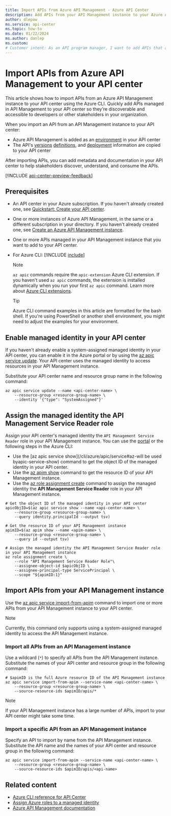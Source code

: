 ```yaml
---
title: Import APIs from Azure API Management - Azure API Center
description: Add APIs from your API Management instance to your Azure API Center inventory.
author: dlepow
ms.service: api-center
ms.topic: how-to
ms.date: 01/22/2024
ms.author: danlep 
ms.custom: 
# Customer intent: As an API program manager, I want to add APIs that are managed in my Azure API Management instance to my API center.
---
```


# Import APIs from Azure API Management to your API center

This article shows how to import APIs from an Azure API Management instance to your API center using the Azure CLI. Quickly add APIs managed in API Management to your API center so they're discoverable and accessible to developers or other stakeholders in your organization.

When you import an API from an API Management instance to your API center:

* Azure API Management is added as an [environment](key-concepts.md#environment) in your API center
* The API's [versions](key-concepts.md#api-version) [definitions](key-concepts.md#api-definition), and [deployment](key-concepts.md#deployment) information are copied to your API center

After importing APIs, you can add metadata and documentation in your API center to help stakeholders discover, understand, and consume the APIs.

[!INCLUDE [api-center-preview-feedback](includes/api-center-preview-feedback.md)]

## Prerequisites

* An API center in your Azure subscription. If you haven't already created one, see [Quickstart: Create your API center](set-up-api-center.md).

* One or more instances of Azure API Management, in the same or a different subscription in your directory. If you haven't already created one, see [Create an Azure API Management instance](../api-management/get-started-create-service-instance.md).

* One or more APIs managed in your API Management instance that you want to add to your API center. 

* For Azure CLI:
    [!INCLUDE [include](~/articles/reusable-content/azure-cli/azure-cli-prepare-your-environment-no-header.md)]

    > [!NOTE]
    > `az apic` commands require the `apic-extension` Azure CLI extension. If you haven't used `az apic` commands, the extension is installed dynamically when you run your first `az apic` command. Learn more about [Azure CLI extensions](/cli/azure/azure-cli-extensions-overview).

    > [!TIP]
    > Azure CLI command examples in this article are formatted for the bash shell. If you're using PowerShell or another shell environment, you might need to adjust the examples for your environment.


## Enable managed identity in your API center

If you haven't already enable a system-assigned managed identity in your API center, you can enable it in the Azure portal or by using the [az apic service update](/cli/azure/apic/service#az-apic-service-update). Your API center uses the managed identity to access resources in your API Management instance.

Substitute your API center name and resource group name in the following command:

```azurecli 
az apic service update --name <api-center-name> \
    --resource-group <resource-group-name> \
    --identity '{"type": "SystemAssigned"}'
```

## Assign the managed identity the API Management Service Reader role

Assign your API center's managed identity the `API Management Service Reader` role in your API Management instance. You can use the [portal](../role-based-access-control/role-assignments-portal-managed-identity.md) or the following steps in the Azure CLI:

* Use the [az apic service show](/cli/azure/apic/service#az-will be used byapic-service-show) command to get the object ID of the managed identity in your API center.
* Use the [az apim show](/cli/azure/apim#az-apim-show) command to get the resource ID of your API Management instance. 
* Use the [az role assignment create](/cli/azure/role/assignment#az-role-assignment-create) command to assign the managed identity the **API Management Service Reader** role in your API Management instance.

```azurecli
# Get the object ID of the managed identity in your API center
apicObjID=$(az apic service show --name <api-center-name> \
    --resource-group <resource-group-name> \
    --query identity.principalId --output tsv)

# Get the resource ID of your API Management instance
apimID=$(az apim show --name <apim-name> \
    --resource-group <resource-group-name> \
    --query id --output tsv)

# Assign the managed identity the API Management Service Reader role in your API Management instance
az role assignment create \
    --role "API Management Service Reader Role"\
    --assignee-object-id $apicObjID \
    --assignee-principal-type ServicePrincipal \
    --scope "${apimID:1}" 
```

## Import APIs from your API Management instance

Use the [az apic service import-from-apim](/cli/azure/apic/service#az-apic-service-import-from-apim) command to import one or more APIs from your API Management instance to your API center. 

> [!NOTE]
> Currently, this command only supports using a system-assigned managed identity to access the API Management instance. 

<!-- When user-assigned identity/ies supported, 
import command will pick system-assigned identity first, then user-assigned and pick first in list -->

### Import all APIs from an API Management instance

Use a wildcard (`*`) to specify all APIs from the API Management instance. Substitute the names of your API center and resource group in the following command:

```azurecli
# $apimID is the full Azure resource ID of the API Management instance
az apic service import-from-apim --service-name <api-center-name> \
    --resource-group <resource-group-name> \
    --source-resource-ids $apimID/apis/*    
```

> [!NOTE]
> If your API Management instance has a large number of APIs, import to your API center might take some time.

### Import a specific API from an API Management instance

Specify an API to import by name from the API Management instance. Substitute the API name and the names of your API center and resource group in the following command:


```azurecli
az apic service import-from-apim --service-name <api-center-name> \
    --resource-group <resource-group-name> \
    --source-resource-ids $apimID/apis/<api-name>
```

## Related content

* [Azure CLI reference for API Center](/cli/azure/apic) 
* [Assign Azure roles to a managed identity](../role-based-access-control/role-assignments-portal-managed-identity.md)
* [Azure API Management documentation](../api-management/index.yml)
